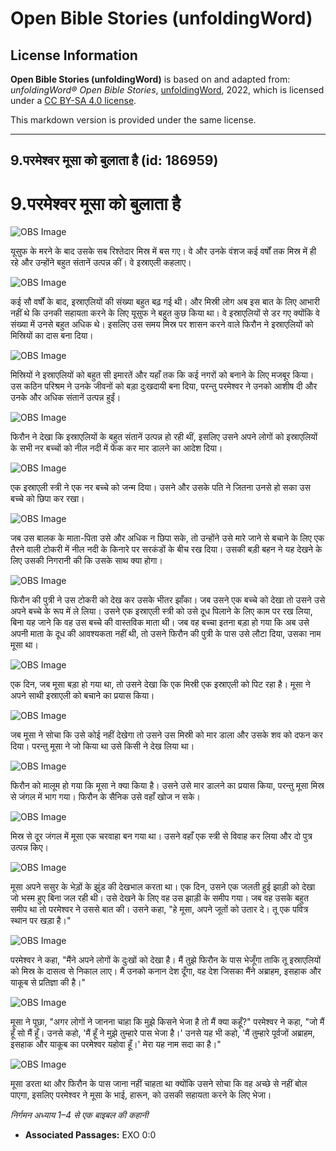 # Open Bible Stories (unfoldingWord)

## License Information

**Open Bible Stories (unfoldingWord)** is based on and adapted from: _unfoldingWord® Open Bible Stories_, [unfoldingWord](https://unfoldingword.org/utw), 2022, which is licensed under a [CC BY-SA 4.0 license](https://creativecommons.org/licenses/by-sa/4.0/legalcode.en).

This markdown version is provided under the same license.



--------------------------------

## 9.परमेश्वर मूसा को बुलाता है (id: 186959)

9\.परमेश्वर मूसा को बुलाता है
=============================

![OBS Image](https://cdn.aquifer.bible/aquifer-content/resources/UWOBS/jpg/360px/obs-en-09-01.jpg)

यूसुफ के मरने के बाद उसके सब रिश्तेदार मिस्र में बस गए। वे और उनके वंशज कई वर्षों तक मिस्र में ही रहे और उन्होंने बहुत संतानें उत्पन्न कीं। वे इस्राएली कहलाए।

![OBS Image](https://cdn.aquifer.bible/aquifer-content/resources/UWOBS/jpg/360px/obs-en-09-02.jpg)

कई सौ वर्षों के बाद, इस्राएलियों की संख्या बहुत बढ़ गई थी। और मिस्री लोग अब इस बात के लिए आभारी नहीं थे कि उनकी सहायता करने के लिए यूसुफ ने बहुत कुछ किया था। वे इस्राएलियों से डर गए क्योंकि वे संख्या में उनसे बहुत अधिक थे। इसलिए उस समय मिस्र पर शासन करने वाले फिरौन ने इस्राएलियों को मिस्रियों का दास बना दिया।

![OBS Image](https://cdn.aquifer.bible/aquifer-content/resources/UWOBS/jpg/360px/obs-en-09-03.jpg)

मिस्रियों ने इस्राएलियों को बहुत सी इमारतें और यहाँ तक कि कई नगरों को बनाने के लिए मजबूर किया। उस कठिन परिश्रम ने उनके जीवनों को बड़ा दुःखदायी बना दिया, परन्तु परमेश्वर ने उनको आशीष दी और उनके और अधिक संतानें उत्पन्न हुईं।

![OBS Image](https://cdn.aquifer.bible/aquifer-content/resources/UWOBS/jpg/360px/obs-en-09-04.jpg)

फिरौन ने देखा कि इस्राएलियों के बहुत संतानें उत्पन्न हो रही थीं, इसलिए उसने अपने लोगों को इस्राएलियों के सभी नर बच्चों को नील नदी में फेंक कर मार डालने का आदेश दिया।

![OBS Image](https://cdn.aquifer.bible/aquifer-content/resources/UWOBS/jpg/360px/obs-en-09-05.jpg)

एक इस्राएली स्त्री ने एक नर बच्चे को जन्म दिया। उसने और उसके पति ने जितना उनसे हो सका उस बच्चे को छिपा कर रखा।

![OBS Image](https://cdn.aquifer.bible/aquifer-content/resources/UWOBS/jpg/360px/obs-en-09-06.jpg)

जब उस बालक के माता\-पिता उसे और अधिक न छिपा सके, तो उन्होंने उसे मारे जाने से बचाने के लिए एक तैरने वाली टोकरी में नील नदी के किनारे पर सरकंडों के बीच रख दिया। उसकी बड़ी बहन ने यह देखने के लिए उसकी निगरानी की कि उसके साथ क्या होगा।

![OBS Image](https://cdn.aquifer.bible/aquifer-content/resources/UWOBS/jpg/360px/obs-en-09-07.jpg)

फिरौन की पुत्री ने उस टोकरी को देख कर उसके भीतर झाँका। जब उसने एक बच्चे को देखा तो उसने उसे अपने बच्चे के रूप में ले लिया। उसने एक इस्राएली स्त्री को उसे दूध पिलाने के लिए काम पर रख लिया, बिना यह जाने कि वह उस बच्चे की वास्तविक माता थी। जब वह बच्चा इतना बड़ा हो गया कि अब उसे अपनी माता के दूध की आवश्यकता नहीं थी, तो उसने फिरौन की पुत्री के पास उसे लौटा दिया, उसका नाम मूसा था।

![OBS Image](https://cdn.aquifer.bible/aquifer-content/resources/UWOBS/jpg/360px/obs-en-09-08.jpg)

एक दिन, जब मूसा बड़ा हो गया था, तो उसने देखा कि एक मिस्री एक इस्राएली को पिट रहा है। मूसा ने अपने साथी इस्राएली को बचाने का प्रयास किया।

![OBS Image](https://cdn.aquifer.bible/aquifer-content/resources/UWOBS/jpg/360px/obs-en-09-09.jpg)

जब मूसा ने सोचा कि उसे कोई नहीं देखेगा तो उसने उस मिस्री को मार डाला और उसके शव को दफन कर दिया। परन्तु मूसा ने जो किया था उसे किसी ने देख लिया था।

![OBS Image](https://cdn.aquifer.bible/aquifer-content/resources/UWOBS/jpg/360px/obs-en-09-10.jpg)

फिरौन को मालूम हो गया कि मूसा ने क्या किया है। उसने उसे मार डालने का प्रयास किया, परन्तु मूसा मिस्र से जंगल में भाग गया। फिरौन के सैनिक उसे वहाँ खोज न सके।

![OBS Image](https://cdn.aquifer.bible/aquifer-content/resources/UWOBS/jpg/360px/obs-en-09-11.jpg)

मिस्र से दूर जंगल में मूसा एक चरवाहा बन गया था। उसने वहाँ एक स्त्री से विवाह कर लिया और दो पुत्र उत्पन्न किए।

![OBS Image](https://cdn.aquifer.bible/aquifer-content/resources/UWOBS/jpg/360px/obs-en-09-12.jpg)

मूसा अपने ससुर के भेड़ों के झुंड की देखभाल करता था। एक दिन, उसने एक जलती हुई झाड़ी को देखा जो भस्म हुए बिना जल रही थी। उसे देखने के लिए वह उस झाड़ी के समीप गया। जब वह उसके बहुत समीप था तो परमेश्वर ने उससे बात की। उसने कहा, "हे मूसा, अपने जूतों को उतार दे। तू एक पवित्र स्थान पर खड़ा है।"

![OBS Image](https://cdn.aquifer.bible/aquifer-content/resources/UWOBS/jpg/360px/obs-en-09-13.jpg)

परमेश्वर ने कहा, "मैंने अपने लोगों के दुःखों को देखा है। मैं तुझे फिरौन के पास भेजूँगा ताकि तू इस्राएलियों को मिस्र के दासत्व से निकाल लाए। मैं उनको कनान देश दूँगा, वह देश जिसका मैंने अब्राहम, इसहाक और याकूब से प्रतिज्ञा की है।"

![OBS Image](https://cdn.aquifer.bible/aquifer-content/resources/UWOBS/jpg/360px/obs-en-09-14.jpg)

मूसा ने पूछा, "अगर लोगों ने जानना चाहा कि मुझे किसने भेजा है तो मैं क्या कहूँ?" परमेश्वर ने कहा, "जो मैं हूँ सो मैं हूँ। उनसे कहो, 'मैं हूँ ने मुझे तुम्हारे पास भेजा है।' उनसे यह भी कहो, 'मैं तुम्हारे पूर्वजों अब्राहम, इसहाक और याकूब का परमेश्वर यहोवा हूँ।' मेरा यह नाम सदा का है।"

![OBS Image](https://cdn.aquifer.bible/aquifer-content/resources/UWOBS/jpg/360px/obs-en-09-15.jpg)

मूसा डरता था और फिरौन के पास जाना नहीं चाहता था क्योंकि उसने सोचा कि वह अच्छे से नहीं बोल पाएगा, इसलिए परमेश्वर ने मूसा के भाई, हारून, को उसकी सहायता करने के लिए भेजा।

*निर्गमन अध्याय 1–4 से एक बाइबल की कहानी*

* **Associated Passages:** EXO 0:0

